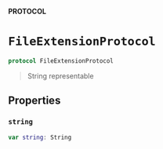 **PROTOCOL**

# `FileExtensionProtocol`

```swift
protocol FileExtensionProtocol
```

> String representable

## Properties
### `string`

```swift
var string: String
```
